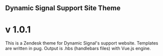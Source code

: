 ## Dynamic Signal Support Site Theme
# v 1.0.1

This is a Zendesk theme for Dynamic Signal's support website. Templates are written in pug. Output is .hbs (handlebars files) with Vue.js engine.
